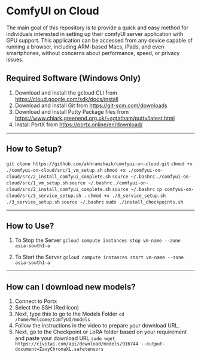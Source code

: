# ComfyUI on Cloud
The main goal of this repository is to provide a quick and easy method for individuals interested in setting up their comfyUI server application with GPU support. This application can be accessed from any device capable of running a browser, including ARM-based Macs, iPads, and even smartphones, without concerns about performance, speed, or privacy issues.


## Required Software (Windows Only)
1. Download and Install the gcloud CLI from https://cloud.google.com/sdk/docs/install
2. Download and Install Git from https://git-scm.com/downloads
3. Download and Install Putty Package files from https://www.chiark.greenend.org.uk/~sgtatham/putty/latest.html
4. Install PortX from https://portx.online/en/download/

---
## How to Setup?
``` git clone https://github.com/akhramshaik/comfyui-on-cloud.git ```
``` chmod +x ./comfyui-on-cloud/src/1_vm_setup.sh ```
``` chmod +x ./comfyui-on-cloud/src/2_install_comfyui_complete.sh ```
``` source ~/.bashrc ```
``` ./comfyui-on-cloud/src/1_vm_setup.sh ```
``` source ~/.bashrc ```
``` ./comfyui-on-cloud/src/2_install_comfyui_complete.sh ```
``` source ~/.bashrc ```
``` cp comfyui-on-cloud/src/3_service_setup.sh . ```
``` chmod +x ./3_service_setup.sh ```
``` ./3_service_setup.sh ```
``` source ~/.bashrc ``` 
``` sudo ./install_checkpoints.sh ```

---
## How to Use?

1. To Stop the Server ``` gcloud compute instances stop vm-name --zone asia-south1-a ```

2. To Start the Server ``` gcloud compute instances start vm-name --zone asia-south1-a ```

---
##  How can I download new models?
1. Connect to Portx
2. Select the SSH (Red Icon)
3. Next, type this to go to the Models Folder
   ``` cd /home/Welcome/ComfyUI/models ```
4. Follow the instructions in the video to prepare your download URL.
5. Next, go to the Checkpoint or LoRA folder based on your requirement and paste your download URL
   ``` sudo wget https://civitai.com/api/download/models/916744 --output-document=ZavyChromaXL.safetensors ```

